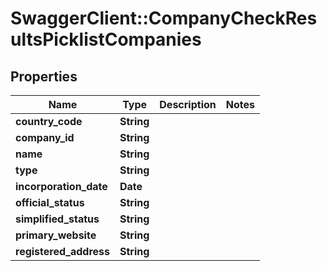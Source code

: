 # SwaggerClient::CompanyCheckResultsPicklistCompanies

## Properties
Name | Type | Description | Notes
------------ | ------------- | ------------- | -------------
**country_code** | **String** |  | 
**company_id** | **String** |  | 
**name** | **String** |  | 
**type** | **String** |  | 
**incorporation_date** | **Date** |  | 
**official_status** | **String** |  | 
**simplified_status** | **String** |  | 
**primary_website** | **String** |  | 
**registered_address** | **String** |  | 


